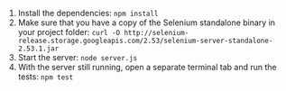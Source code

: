 1. Install the dependencies: `npm install`
2. Make sure that you have a copy of the Selenium standalone binary in your project folder: `curl -O http://selenium-release.storage.googleapis.com/2.53/selenium-server-standalone-2.53.1.jar`
3. Start the server: `node server.js`
4. With the server still running, open a separate terminal tab and run the tests: `npm test`
